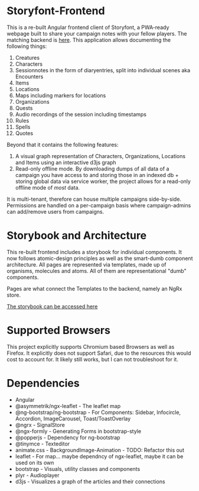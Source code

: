 # Storyfont-Frontend

This is a re-built Angular frontend client of Storyfont, a PWA-ready webpage built to share your campaign notes with your fellow players. The matching backend is [here](https://github.com/PhilippMDoerner/NimStoryFont). This application allows documenting the following things:

1. Creatures
2. Characters
3. Sessionnotes in the form of diaryentries, split into individual scenes aka Encounters
4. Items
5. Locations
6. Maps including markers for locations
7. Organizations
8. Quests
9. Audio recordings of the session including timestamps
10. Rules
11. Spells
12. Quotes

Beyond that it contains the following features:

1. A visual graph representation of Characters, Organizations, Locations and Items using an interactive d3js graph
2. Read-only offline mode. By downloading dumps of all data of a campaign you have access to and storing those in an indexed db + storing global data via service worker, the project allows for a read-only offline mode of _most_ data.

It is multi-tenant, therefore can house multiple campaigns side-by-side.
Permissions are handled on a per-campaign basis where campaign-admins can add/remove users from campaigns.

# Storybook and Architecture

This re-built frontend includes a storybook for individual components. It now follows atomic-design principles as well as the smart-dumb component architecture. All pages are represented via templates, made up of organisms, molecules and atoms. All of them are representational "dumb" components.

Pages are what connect the Templates to the backend, namely an NgRx store.

[The storybook can be accessed here](https://philippmdoerner.github.io/nimstoryfont-gui/)

# Supported Browsers

This project explicitly supports Chromium based Browsers as well as Firefox.
It explicitly does not support Safari, due to the resources this would cost to account for. It likely still works, but I can not troubleshoot for it.

# Dependencies

- Angular
- @asymmetrik/ngx-leaflet - The leaflet map
- @ng-bootstrap/ng-bootstrap - For Components: Sidebar, Infocircle, Accordion, ImageCarousel, Toast/ToastOverlay
- @ngrx - SignalStore
- @ngx-formly - Generating Forms in bootstrap-style
- @popperjs - Dependency for ng-bootstrap
- @tinymce - Texteditor
- animate.css - BackgroundImage-Animation - TODO: Refactor this out
- leaflet - For map... maybe dependncy of ngx-leaflet, maybe it can be used on its own
- bootstrap - Visuals, utility classes and components
- plyr - Audioplayer
- d3js - Visualizes a graph of the articles and their connections
